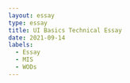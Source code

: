 ```yaml
---
layout: essay
type: essay
title: UI Basics Technical Essay
date: 2021-09-14
labels:
  - Essay
  - MIS
  - WODs
---
```


